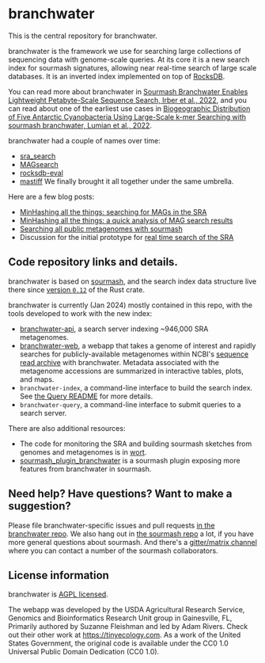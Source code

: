 # branchwater

This is the central repository for branchwater.

branchwater is the framework we use for searching large collections of sequencing data with genome-scale queries.
At its core it is a new search index for sourmash signatures,
allowing near real-time search of large scale databases.
It is an inverted index implemented on top of [RocksDB](https://rocksdb.org).

You can read more about branchwater in [Sourmash Branchwater Enables Lightweight Petabyte-Scale Sequence Search, Irber et al., 2022](https://www.biorxiv.org/content/10.1101/2022.11.02.514947v1), and you can read about one of the earliest use cases in [Biogeographic Distribution of Five Antarctic Cyanobacteria Using Large-Scale k-mer Searching with sourmash branchwater, Lumian et al., 2022](https://www.biorxiv.org/content/10.1101/2022.10.27.514113v1).

branchwater had a couple of names over time:
- [sra_search](https://github.com/sourmash-bio/sra_search)
- [MAGsearch](https://github.com/ctb/magsearch)
- [rocksdb-eval](https://github.com/luizirber/2022-06-26-rocksdb-eval)
- [mastiff](https://github.com/sourmash-bio/mastiff)
We finally brought it all together under the same umbrella.

Here are a few blog posts:
* [MinHashing all the things: searching for MAGs in the SRA](https://blog.luizirber.org/2020/07/22/mag-search/)
* [MinHashing all the things: a quick analysis of MAG search results](https://blog.luizirber.org/2020/07/24/mag-results/)
* [Searching all public metagenomes with sourmash](http://ivory.idyll.org/blog/2021-MAGsearch.html)
* Discussion for the initial prototype for [real time search of the SRA](http://ivory.idyll.org/blog/2022-sourmash-mastiff.html)

## Code repository links and details.

branchwater is based on [sourmash](https://github.com/dib-lab/sourmash/issues),
and the search index data structure live there since
[version `0.12`](https://crates.io/crates/sourmash/0.12.0) of the Rust crate.

branchwater is currently (Jan 2024) mostly contained in this repo,
with the tools developed to work with the new index:

- [branchwater-api](https://branchwater-api.jgi.doe.gov/search),
  a search server indexing ~946,000 SRA metagenomes.
- [branchwater-web](https://branchwater.jgi.doe.gov),
  a webapp that takes a genome of interest and rapidly searches for publicly-available
  metagenomes within NCBI's [sequence read archive](https://www.ncbi.nlm.nih.gov/sra)
  with branchwater.
  Metadata associated with the metagenome accessions are summarized in interactive tables,
  plots, and maps.
- `branchwater-index`,
  a command-line interface to build the search index.
  See [the Query README](./crates/client/README.md) for more details.
- `branchwater-query`,
  a command-line interface to submit queries to a search server.

There are also additional resources:

* The code for monitoring the SRA and building sourmash sketches from genomes and metagenomes is in [wort](https://github.com/sourmash-bio/wort).
* [sourmash_plugin_branchwater](https://github.com/sourmash-bio/sourmash_plugin_branchwater) is a sourmash plugin exposing more features from branchwater in sourmash.

## Need help? Have questions? Want to make a suggestion?

Please file branchwater-specific issues and pull requests [in the branchwater repo](https://github.com/sourmash-bio/branchwater/).
We also hang out in [the sourmash repo](https://github.com/sourmash-bio/sourmash/issues) a lot,
if you have more general questions about sourmash.
And there's a [gitter/matrix channel](https://github.com/sourmash-bio/sourmash/issues/1686) where you can contact a number of the
sourmash collaborators.

## License information

branchwater is [AGPL licensed](./LICENSE-AGPL).

The webapp was developed by the USDA Agricultural Research Service, Genomics and
Bioinformatics Research Unit group in Gainesville, FL,
Primarily authored by Suzanne Fleishman and led by Adam Rivers.
Check out their other work at https://tinyecology.com.
As a work of the United States Government,
the original code is available under the CC0 1.0 Universal Public Domain Dedication (CC0 1.0).

